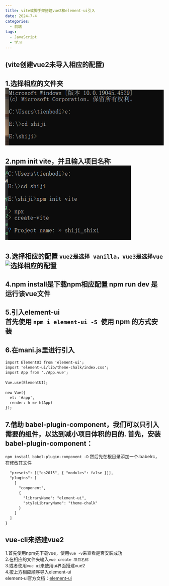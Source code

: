 ```yaml
---
title: vite或脚手架搭建vue2和element-ui引入  
date: 2024-7-4
categories:
  - 前端
tags:
  - JavaScript
  - 学习
---
```

(vite创建vue2未导入相应的配置)  
---
1.选择相应的文件夹  
![选择相应的文件夹 ](../image/1720056309907.png)
---
2.npm init vite，并且输入项目名称  
![npm init vite](../image/1720056413441.png)
---
3.选择相应的配置 
```vue2是选择 vanilla，vue3是选择vue```
![选择相应的配置 ](../image/1720056449683.png)
---
4.npm install是下载npm相应配置
npm run dev 是运行该vue文件
---
5.引入element-ui  
首先使用
```npm i element-ui -S ```使用 npm 的方式安装  
---
6.在mani.js里进行引入  
---
```import Vue from 'vue';
import ElementUI from 'element-ui';
import 'element-ui/lib/theme-chalk/index.css';
import App from './App.vue';

Vue.use(ElementUI);

new Vue({
  el: '#app',
  render: h => h(App)
});
```  
7.借助 babel-plugin-component，我们可以只引入需要的组件，以达到减小项目体积的目的.
首先，安装 babel-plugin-component：  
---
```npm install babel-plugin-component -D```
然后先在根目录添加一个.babelrc，在修改其文件
```{
  "presets": [["es2015", { "modules": false }]],
  "plugins": [
    [
      "component",
      {
        "libraryName": "element-ui",
        "styleLibraryName": "theme-chalk"
      }
    ]
  ]
}
```

vue-cli来搭建vue2
---
1.首先使用npm先下载vue，使用```vue -v```来查看是否安装成功  
2.在相应的文件夹输入```vue create 项目名称```  
3.或者使用```vue ui```来使用ui界面搭建vue2  
4.按上方相应顺序导入element-ui  
element-ui官方文档：[element-ui](https://element.eleme.cn/#/zh-CN/component/quickstart)
